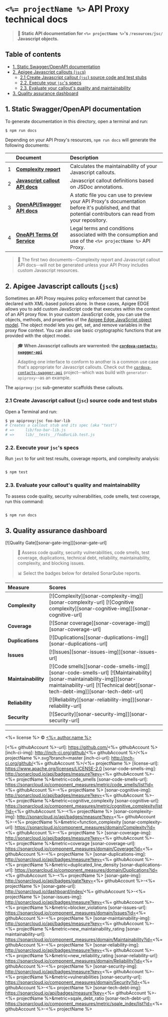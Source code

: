 # `<%= projectName %>` API Proxy technical docs
> **📂 Static API documentation for `<%= projectName %>`'s `/resources/jsc/` Javascript objects.**

## Table of contents

<!-- toc -->

- [1. Static Swagger/OpenAPI documentation](#1-static-swaggeropenapi-documentation)
- [2. Apigee Javascript callouts (`jsc`s)](#2-apigee-javascript-callouts-jscs)
  * [2.1 Create Javascript callout (`jsc`) source code and test stubs](#21-create-javascript-callout-jsc-source-code-and-test-stubs)
  * [2.2. Execute your `jsc`'s specs](#22-execute-your-jscs-specs)
  * [2.3. Evaluate your callout's quality and maintainability](#23-evaluate-your-callouts-quality-and-maintainability)
- [3. Quality assurance dashboard](#3-quality-assurance-dashboard)

<!-- tocstop -->

## 1. Static Swagger/OpenAPI documentation

To generate documentation in this directory, open a terminal and run:

```sh
$ npm run docs
```

Depending on your API Proxy's resources, `npm run docs` will generate the following documents:

|    | Document                               | Description                                                 |
|:---|:-----------------------------------------|:------------------------------------------------------------|
|  1 | [**Complexity report**][complexity]      | Calculates the maintainability of your Javascript callouts. |
|  2 | [**Javascript callout API docs**][jscs]  | Javascript callout definitions based on JSDoc annotations.  |
|  3 | [**OpenAPI/Swagger API docs**][swagger]  | A _static_ file you can use to preview your API Proxy's documentation before it's published, and that potential contributors can read from your repository. |
|  4 | [**OneAPI Terms Of Service**][tos]       | Legal terms and conditions associated with the consumption and use of the  `<%= projectName %>` API Proxy. |

> 📄 The first two documents--Complexity report and Javascript callout API docs--will not be generated unless your API Proxy includes custom Javascript resources.

## 2. Apigee Javascript callouts (`jsc`s)

Sometimes an API Proxy requires policy enforcement that cannot be declared with XML-based polices alone. In these cases, Apigee EDGE allows you to add custom JavaScript code that executes within the context of an API proxy flow. In your custom JavaScript code, you can use the objects, methods, and properties of the [Apigee Edge JavaScript object model][apigee-edge-jsc-url]. The object model lets you get, set, and remove variables in the proxy flow context. You can also use basic cryptographic functions that are provided with the object model.

> **:mortar_board: When Javascript callouts are warrented: the [`cordova-contacts-swagger-api`][cc-swagger-api-url]**
>
> Adapting one interface to conform to another is a common use case that's appropriate for Javascript callouts. Check out the [`cordova-contacts-swagger-api`][cc-swagger-api-url] project--which was build with `generator-apiproxy`--as an example.

The `apiproxy:jsc` sub-generator scaffolds these callouts.

### 2.1 Create Javascript callout (`jsc`) source code and test stubs

Open a Terminal and run:

```sh
$ yo apiproxy:jsc foo-bar-lib
# Creates a callout stub and its spec (aka "test")
# =>     lib/foo-bar-lib.js
# =>     lib/__tests__/fooBarLib.test.js
```

### 2.2. Execute your `jsc`'s specs

Run `jest` to for unit test results, coverage reports, and complexity analysis:

```sh

$ npm test
```

### 2.3. Evaluate your callout's quality and maintainability

To assess code quality, security vulnerabilities, code smells, test coverage, run this command:

```sh

$ npm run docs
```

## 3. Quality assurance dashboard
[![Quality Gate][sonar-gate-img]][sonar-gate-url]

> 🔬  Assess code quality, security vulnerabilities, code smells, test coverage, duplications, technical debt, reliability, maintainability, complexity, and blocking issues.
>
> 📊 Select the badges below for detailed SonarQube reports.

| Measure             | Scores                                                             |
|:--------------------|:-------------------------------------------------------------------|
| **Complexity**      | [![Complexity][sonar-complexity-img]][sonar-complexity-url] [![Cognitive complexity][sonar-cognitive-img]][sonar-cognitive-url] |
| **Coverage**        | [![Sonar coverage][sonar-coverage-img]][sonar-coverage-url]        |
| **Duplications**    | [![Duplications][sonar-duplications-img]][sonar-duplications-url]  |
| **Issues**          | [![Issues][sonar-issues-img]][sonar-issues-url]                    |
| **Maintainability** | [![Code smells][sonar-code-smells-img]][sonar-code-smells-url]  [![Maintainability][sonar-maintainability-img]][sonar-maintainability-url] [![Technical debt][sonar-tech-debt-img]][sonar-tech-debt-url] |
| **Reliability**     | [![Reliability][sonar-reliability-img]][sonar-reliability-url]     |
| **Security**        | [![Security][sonar-security-img]][sonar-security-url]              |

---

<%= license %> © [<%= author.name %>](<%= author.url %>)

[cc-swagger-api-url]: https://github.com/gregswindle/cordova-contacts-swagger-api
[complexity]: ./COMPLEXITY.md
[jscs]: ./JSCS.md
[swagger]: ./SWAGGER.md
[tos]: ./TERMS_OF_SERVICE
[apigee-edge-jsc-url]: http://docs.apigee.com/api-services/reference/javascript-object-model
[<%= githubAccount %>-url]: https://github.com/<%= githubAccount %>
[inch-ci-img]: http://inch-ci.org/github/<%= githubAccount %>/<%= projectName %>.svg?branch=master
[inch-ci-url]: http://inch-ci.org/github/<%= githubAccount %>/<%= projectName %>
[license-url]: https://www.apache.org/licenses/LICENSE-2.0
[sonar-code-smells-img]: http://sonarcloud.io/api/badges/measure?key=<%= githubAccount %>-<%= projectName %>&metric=code_smells
[sonar-code-smells-url]: https://sonarcloud.io/component_measures/metric/code_smells/list?id=<%= githubAccount %>-<%= projectName %>
[sonar-cognitive-img]: http://sonarcloud.io/api/badges/measure?key=<%= githubAccount %>-<%= projectName %>&metric=cognitive_complexity
[sonar-cognitive-url]: https://sonarcloud.io/component_measures/metric/cognitive_complexity/list?id=<%= githubAccount %>-<%= projectName %>
[sonar-complexity-img]: http://sonarcloud.io/api/badges/measure?key=<%= githubAccount %>-<%= projectName %>&metric=function_complexity
[sonar-complexity-url]: https://sonarcloud.io/component_measures/domain/Complexity?id=<%= githubAccount %>-<%= projectName %>
[sonar-coverage-img]: http://sonarcloud.io/api/badges/measure?key=<%= githubAccount %>-<%= projectName %>&metric=coverage
[sonar-coverage-url]: https://sonarcloud.io/component_measures/domain/Coverage?id=<%= githubAccount %>-<%= projectName %>
[sonar-duplications-img]: http://sonarcloud.io/api/badges/measure?key=<%= githubAccount %>-<%= projectName %>&metric=duplicated_line_density
[sonar-duplications-url]: https://sonarcloud.io/component_measures/domain/Duplications?id=<%= githubAccount %>-<%= projectName %>
[sonar-gate-img]: http://sonarcloud.io/api/badges/gate?key=<%= githubAccount %>-<%= projectName %>
[sonar-gate-url]: http://sonarcloud.io/dashboard/index/<%= githubAccount %>-<%= projectName %>
[sonar-issues-img]: http://sonarcloud.io/api/badges/measure?key=<%= githubAccount %>-<%= projectName %>&metric=blocker_violations
[sonar-issues-url]: https://sonarcloud.io/component_measures/domain/Issues?id=<%= githubAccount %>-<%= projectName %>
[sonar-maintainability-img]: http://sonarcloud.io/api/badges/measure?key=<%= githubAccount %>-<%= projectName %>&metric=new_maintainability_rating
[sonar-maintainability-url]: https://sonarcloud.io/component_measures/domain/Maintainability?id=<%= githubAccount %>-<%= projectName %>
[sonar-reliability-img]: http://sonarcloud.io/api/badges/measure?key=<%= githubAccount %>-<%= projectName %>&metric=new_reliability_rating
[sonar-reliability-url]: https://sonarcloud.io/component_measures/domain/Reliability?id=<%= githubAccount %>-<%= projectName %>
[sonar-security-img]: http://sonarcloud.io/api/badges/measure?key=<%= githubAccount %>-<%= projectName %>&metric=vulnerabilities
[sonar-security-url]: https://sonarcloud.io/component_measures/domain/Security?id=<%= githubAccount %>-<%= projectName %>
[sonar-tech-debt-img]:  https://sonarcloud.io/api/badges/measure?key=<%= githubAccount %>-<%= projectName %>&metric=sqale_debt_ratio
[sonar-tech-debt-url]: https://sonarcloud.io/component_measures/metric/sqale_index/list?id=<%= githubAccount %>-<%= projectName %>
